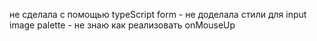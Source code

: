 не сделала с помощью typeScript
form - не доделала стили для input image
palette - не знаю как реализовать onMouseUp